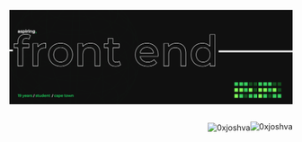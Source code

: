 ![Design and Development](https://github.com/0xjoshva/0xjoshva/blob/main/banner.png?raw=true)
<div style="display:flex; flex-direction:row-reverse;">
<p><img align="left" src="https://github-readme-stats.vercel.app/api/top-langs?username=0xjoshva&show_icons=true&theme=dark&bg_color=101010&hide_border=true&locale=en&layout=compact" alt="0xjoshva" /></p>

<p>&nbsp;<img align="center" src="https://github-readme-stats.vercel.app/api?username=0xjoshva&show_icons=true&theme=dark&bg_color=101010&hide_border=true&locale=en" alt="0xjoshva" /></p>
</div
